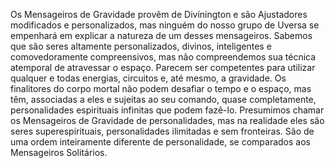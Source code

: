 ﻿Os Mensageiros de Gravidade provêm de Divínington e são Ajustadores modificados e personalizados, mas ninguém do nosso grupo de Uversa se empenhará em explicar a natureza de um desses mensageiros. Sabemos que são seres altamente personalizados, divinos, inteligentes e comovedoramente compreensivos, mas não compreendemos sua técnica atemporal de atravessar o espaço. Parecem ser competentes para utilizar qualquer e todas energias, circuitos e, até mesmo, a gravidade. Os finalitores do corpo mortal não podem desafiar o tempo e o espaço, mas têm, associadas a eles e sujeitas ao seu comando, quase completamente, personalidades espirituais infinitas que podem fazê-lo. Presumimos chamar os Mensageiros de Gravidade de personalidades, mas na realidade eles são seres superespirituais, personalidades ilimitadas e sem fronteiras. São de uma ordem inteiramente diferente de personalidade, se comparados aos Mensageiros Solitários.